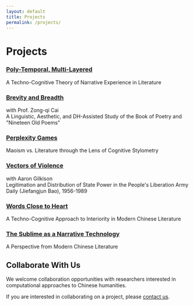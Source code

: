 ```yaml
---
layout: default
title: Projects
permalink: /projects/
---
```


# Projects

### [Poly-Temporal, Multi-Layered](/qhchina/projects/poly-temporal-multi-layered/)
A Techno-Cognitive Theory of Narrative Experience in Literature

### [Brevity and Breadth](/qhchina/projects/brevity-and-breadth/)
with Prof. Zong-qi Cai  
A Linguistic, Aesthetic, and DH-Assisted Study of the Book of Poetry and "Nineteen Old Poems"

### [Perplexity Games](/qhchina/projects/perplexity-games/)
Maoism vs. Literature through the Lens of Cognitive Stylometry

### [Vectors of Violence](/qhchina/projects/vectors-of-violence/)
with Aaron Gilkison  
Legitimation and Distribution of State Power in the People's Liberation Army Daily (Jiefangjun Bao), 1956-1989

### [Words Close to Heart](/qhchina/projects/words-close-to-heart/)
A Techno-Cognitive Approach to Interiority in Modern Chinese Literature

### [The Sublime as a Narrative Technology](/qhchina/projects/sublime-narrative/)
A Perspective from Modern Chinese Literature

## Collaborate With Us

We welcome collaboration opportunities with researchers interested in computational approaches to Chinese humanities. 

If you are interested in collaborating on a project, please [contact us](/qhchina/about/). 